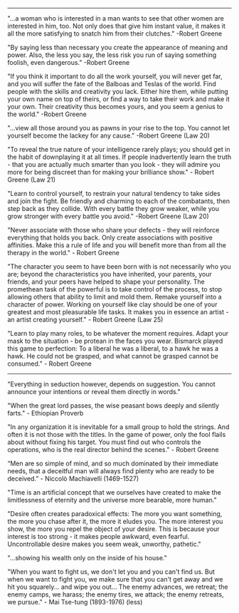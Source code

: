---------------------------------------------------------------------------------
"...a woman who is interested in a man wants to see that other women are interested in him, too. Not only does that give him instant value, it makes it all the more satisfying to snatch him from their clutches." -Robert Greene

"By saying less than necessary you create the appearance of meaning and power. Also, the less you say, the less risk you run of saying something foolish, even dangerous." -Robert Greene

"If you think it important to do all the work yourself, you will never get far, and you will suffer the fate of the Balboas and Teslas of the world. Find people with the skills and creativity you lack. Either hire them, while putting your own name on top of theirs, or find a way to take their work and make it your own. Their creativity thus becomes yours, and you seem a genius to the world." -Robert Greene

"...view all those around you as pawns in your rise to the top. You cannot let yourself become the lackey for any cause." -Robert Greene (Law 20)

"To reveal the true nature of your intelligence rarely plays; you should get in the habit of downplaying it at all times. If people inadvertently learn the truth - that you are actually much smarter than you look - they will admire you more for being discreet than for making your brilliance show." - Robert Greene (Law 21)

"Learn to control yourself, to restrain your natural tendency to take sides and join the fight. Be friendly and charming to each of the combatants, then step back as they collide. With every battle they grow weaker, while you grow stronger with every battle you avoid." -Robert Greene (Law 20)

"Never associate with those who share your defects - they will reinforce everything that holds you back. Only create associations with positive affinities. Make this a rule of life and you will benefit more than from all the therapy in the world." - Robert Greene

"The character you seem to have been born with is not necessarily who you are; beyond the characteristics you have inherited, your parents, your friends, and your peers have helped to shape your personality. The promethean task of the powerful is to take control of the process, to stop allowing others that ability to limit and mold them. Remake yourself into a character of power. Working on yourself like clay should be one of your greatest and most pleasurable life tasks. It makes you in essence an artist - an artist creating yourself." - Robert Greene (Law 25)

"Learn to play many roles, to be whatever the moment requires. Adapt your mask to the situation - be protean in the faces you wear. Bismarck played this game to perfection: To a liberal he was a liberal, to a hawk he was a hawk. He could not be grasped, and what cannot be grasped cannot be consumed." - Robert Greene

---------------------------------------------------------------------------------

"Everything in seduction however, depends on suggestion. You cannot announce your intentions or reveal them directly in words."

"When the great lord passes, the wise peasant bows deeply and silently farts." - Ethiopian Proverb

"In any organization it is inevitable for a small group to hold the strings. And often it is not those with the titles. In the game of power, only the fool flails about without fixing his target. You must find out who controls the operations, who is the real director behind the scenes." - Robert Greene 

“Men are so simple of mind, and so much dominated by their immediate needs, that a deceitful man will always find plenty who are ready to be deceived.” - Niccolò Machiavelli (1469-1527)

"Time is an artificial concept that we ourselves have created to make the limitlessness of eternity and the universe more bearable, more human."

"Desire often creates paradoxical effects: The more you want something, the more you chase after it, the more it eludes you. The more interest you show, the more you repel the object of your desire. This is because your interest is too strong - it makes people awkward, even fearful. Uncontrollable desire makes you seem weak, unworthy, pathetic."

"...showing his wealth only on the inside of his house."

"When you want to fight us, we don't let you and you can't find us. But when we want to fight you, we make sure that you can't get away and we hit you squarely... and wipe you out... The enemy advances, we retreat; the enemy camps, we harass; the enemy tires, we attack; the enemy retreats, we pursue." - Mai Tse-tung (1893-1976) (less)
